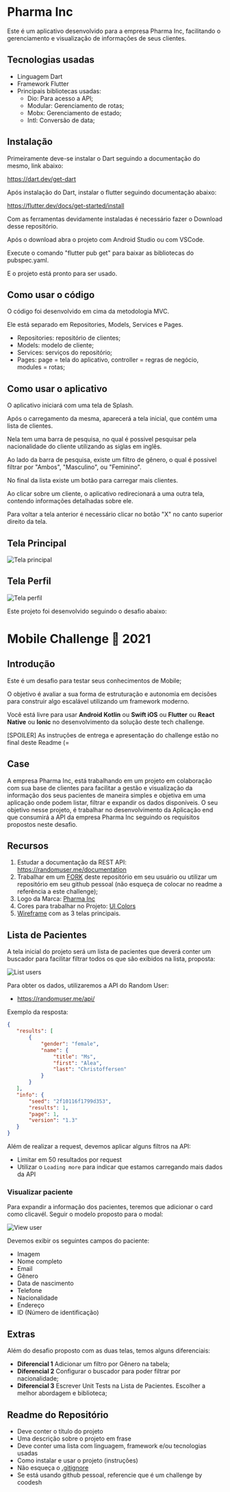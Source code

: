 # Pharma Inc
Este é um aplicativo desenvolvido para a empresa Pharma Inc, facilitando o gerenciamento e visualização de informações de seus clientes.

## Tecnologias usadas
- Linguagem Dart
- Framework Flutter
- Principais bibliotecas usadas:
    - Dio: Para acesso a API;
    - Modular: Gerenciamento de rotas;
    - Mobx: Gerenciamento de estado;
    - Intl: Conversão de data;

## Instalação
Primeiramente deve-se instalar o Dart seguindo a documentação do mesmo, link abaixo:

https://dart.dev/get-dart

Após instalação do Dart, instalar o flutter seguindo documentação abaixo:

https://flutter.dev/docs/get-started/install

Com as ferramentas devidamente instaladas é necessário fazer o Download desse repositório.

Após o download abra o projeto com Android Studio ou com VSCode.

Execute o comando "flutter pub get" para baixar as bibliotecas do pubspec.yaml.

E o projeto está pronto para ser usado.

## Como usar o código
O código foi desenvolvido em cima da metodologia MVC.

Ele está separado em Repositories, Models, Services e Pages.
- Repositories: repositório de clientes;
- Models: modelo de cliente;
- Services: serviços do repositório; 
- Pages: page = tela do aplicativo, controller = regras de negócio, modules = rotas;

## Como usar o aplicativo
O aplicativo iniciará com uma tela de Splash.

Após o carregamento da mesma, aparecerá a tela inicial, que contém uma lista de clientes.

Nela tem uma barra de pesquisa, no qual é possivel pesquisar pela nacionalidade do cliente utilizando as siglas em inglês.

Ao lado da barra de pesquisa, existe um filtro de gênero, o qual é possivel filtrar por "Ambos", "Masculino", ou "Feminino".

No final da lista existe um botão para carregar mais clientes.

Ao clicar sobre um cliente, o aplicativo redirecionará a uma outra tela, contendo informações detalhadas sobre ele.

Para voltar a tela anterior é necessário clicar no botão "X" no canto superior direito da tela.

## Tela Principal

![Tela principal](assets/home_page.jpg)

## Tela Perfil

![Tela perfil](assets/perfil_page.jpg)

Este projeto foi desenvolvido seguindo o desafio abaixo:

# Mobile Challenge 🏅 2021

## Introdução

Este é um desafio para testar seus conhecimentos de Mobile;

O objetivo é avaliar a sua forma de estruturação e autonomia em decisões para construir algo escalável utilizando um framework moderno.

Você está livre para usar **Android Kotlin** ou **Swift iOS** ou **Flutter** ou **React Native** ou **Ionic** no desenvolvimento da solução deste tech challenge.

[SPOILER] As instruções de entrega e apresentação do challenge estão no final deste Readme (=

## Case

A empresa Pharma Inc, está trabalhando em um projeto em colaboração com sua base de clientes para facilitar a gestão e visualização da informação dos seus pacientes de maneira simples e objetiva em uma aplicação onde podem listar, filtrar e expandir os dados disponíveis.
O seu objetivo nesse projeto, é trabalhar no desenvolvimento da Aplicação end que consumirá a API da empresa Pharma Inc seguindo os requisitos propostos neste desafio.

## Recursos

1. Estudar a documentação da REST API: https://randomuser.me/documentation
2. Trabalhar em um [FORK](https://lab.coodesh.com/help/gitlab-basics/fork-project.md) deste repositório em seu usuário ou utilizar um repositório em seu github pessoal (não esqueça de colocar no readme a referência a este challenge);
3. Logo da Marca: [Pharma Inc](assets/logo.png)
4. Cores para trabalhar no Projeto: [UI Colors](assets/colors.png)
5. [Wireframe](assets/screens.png) com as 3 telas principais.

## Lista de Pacientes

A tela inicial do projeto será um lista de pacientes que deverá conter um buscador para facilitar filtrar todos os que são exibidos na lista, proposta:

![List users](assets/list.png)

Para obter os dados, utilizaremos a API do Random User:

- https://randomuser.me/api/

Exemplo da resposta:

```json
{
   "results": [
       {
           "gender": "female",
           "name": {
               "title": "Ms",
               "first": "Alea",
               "last": "Christoffersen"
           }
       }
   ],
   "info": {
       "seed": "2f10116f1799d353",
       "results": 1,
       "page": 1,
       "version": "1.3"
   }
}
```

Além de realizar a request, devemos aplicar alguns filtros na API:

- Limitar em 50 resultados por request
- Utilizar o `Loading more` para indicar que estamos carregando mais dados da API

### Visualizar paciente

Para expandir a informação dos pacientes, teremos que adicionar o card como clicavél. Seguir o modelo proposto para o modal:

![View user](assets/modal.png)

Devemos exibir os seguintes campos do paciente:

- Imagem
- Nome completo
- Email
- Gênero
- Data de nascimento
- Telefone
- Nacionalidade
- Endereço
- ID (Número de identificação)

## Extras

Além do desafio proposto com as duas telas, temos alguns diferenciais:

- **Diferencial 1** Adicionar um filtro por Gênero na tabela;
- **Diferencial 2** Configurar o buscador para poder filtrar por nacionalidade;
- **Diferencial 3** Escrever Unit Tests na Lista de Pacientes. Escolher a melhor abordagem e biblioteca;

## Readme do Repositório

- Deve conter o título do projeto
- Uma descrição sobre o projeto em frase
- Deve conter uma lista com linguagem, framework e/ou tecnologias usadas
- Como instalar e usar o projeto (instruções)
- Não esqueça o [.gitignore](https://www.toptal.com/developers/gitignore)
- Se está usando github pessoal, referencie que é um challenge by coodesh


